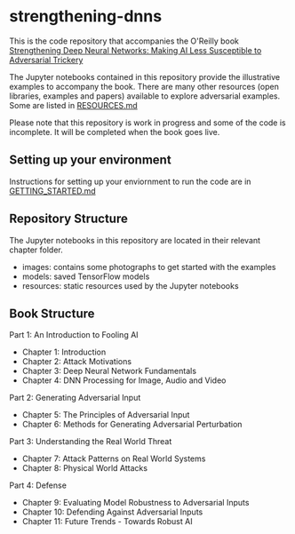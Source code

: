 # strengthening-dnns

This is the code repository that accompanies the O'Reilly book 
[Strengthening Deep Neural Networks: Making AI Less Susceptible to Adversarial Trickery](https://learning.oreilly.com/library/view/strengthening-deep-neural/9781492044949/)

The Jupyter notebooks contained in this repository provide the illustrative examples to accompany the book.
There are many other resources (open libraries, examples and 
papers) available to explore adversarial examples. Some are listed in [RESOURCES.md]()

Please note that this repository is work in progress and some of the code is incomplete. It will be completed when the book goes live.

## Setting up your environment

Instructions for setting up your enviornment to run the code are in [GETTING_STARTED.md](GETTING_STARTED.md)

## Repository Structure

The Jupyter notebooks in this repository are located in their relevant chapter folder.

* images: contains some photographs to get started with the examples
* models: saved TensorFlow models 
* resources: static resources used by the Jupyter notebooks


## Book Structure

Part 1: An Introduction to Fooling AI
* Chapter 1: Introduction
* Chapter 2: Attack Motivations
* Chapter 3: Deep Neural Network Fundamentals
* Chapter 4: DNN Processing for Image, Audio and Video

Part 2: Generating Adversarial Input
* Chapter 5: The Principles of Adversarial Input 
* Chapter 6: Methods for Generating Adversarial Perturbation

Part 3: Understanding the Real World Threat
* Chapter 7: Attack Patterns on Real World Systems
* Chapter 8: Physical World Attacks

Part 4: Defense
* Chapter 9: Evaluating Model Robustness to Adversarial Inputs
* Chapter 10: Defending Against Adversarial Inputs
* Chapter 11: Future Trends - Towards Robust AI




